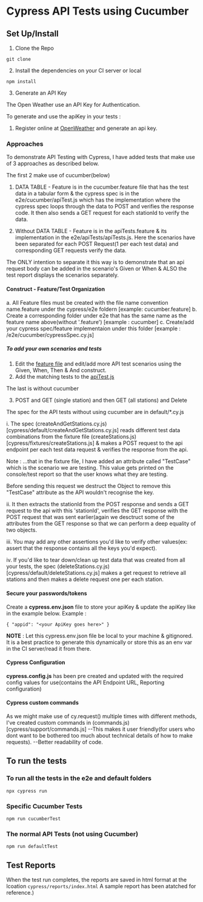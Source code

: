 # Cypress API Tests using Cucumber

## Set Up/Install

1. Clone the Repo

```
git clone
```

2. Install the dependencies on your CI server or local

```
npm install
```

3. Generate an API Key

The Open Weather use an API Key for Authentication.

To generate and use the apiKey in your tests :

1. Register online at [OpenWeather](https://home.openweathermap.org/api_keys) and generate an api key.

### Approaches

To demonstrate API Testing with Cypress, I have added tests that make use of 3 approaches as described below.

The first 2 make use of cucumber(below)

1. DATA TABLE - Feature is in the cucumber.feature file that has the test data in a tabular form & the cypress spec is in the e2e/cucumber/apiTest.js which has the implementation where the cypress spec loops through the data to POST and verifies the response code. It then also sends a GET request for each stationId to verify the data.

2. Without DATA TABLE - Feature is in the apiTests.feature & its implementation in the e2e/apiTests/apiTests.js. Here the scenarios have been separated for each POST Request(1 per each test data) and corresponding GET requests verify the data.

The ONLY intention to separate it this way is to demonstrate that an api request body can be added in the scenario's Given or When & ALSO the test report displays the scenarios separately.

#### Construct - Feature/Test Organization

a. All Feature files must be created with the file name convention name.feature under the cypress/e2e foldern [example: cucumber.feature]
b. Create a corresponding folder under e2e that has the same name as the feature name above(without '.feature') [example : cucumber]
c. Create/add your cypress spec/feature implementaion under this folder [example : /e2e/cucumber/cypressSpec.cy.js]

##### To add your own scenarios and tests

1. Edit the [feature file](cypress/e2e/stations.feature) and edit/add more API test scenarios using the Given, When, Then & And construct.
2. Add the matching tests to the [apiTest.js](cypress/e2e/stations/apiTest.js)

The last is without cucumber

3. POST and GET (single station) and then GET (all stations) and Delete

The spec for the API tests without using cucumber are in default/\*.cy.js

i. The spec (createAndGetStations.cy.js)[cypress/default/createAndGetStations.cy.js] reads different test data combinations from the fixture file (createStations.js)[cypress/fixtures/createStations.js] & makes a POST request to the api endpoint per each test data request & verifies the response from the api.

Note : ...that in the fixture file, I have added an attribute called "TestCase" which is the scenario we are testing. This value gets printed on the console/test report so that the user knows what they are testing.

Before sending this request we destruct the Object to remove this "TestCase" attribute as the API wouldn't recognise the key.

ii. It then extracts the stationId from the POST response and sends a GET request to the api with this 'stationId', verifies the GET response with the POST request that was sent earlier(again we desctruct some of the attributes from the GET response so that we can perform a deep equality of two objects.

iii. You may add any other assertions you'd like to verify other values(ex: assert that the response contains all the keys you'd expect).

iv. If you'd like to tear down/clean up test data that was created from all your tests, the spec (deleteStations.cy.js)[cypress/default/deleteStations.cy.js] makes a get request to retrieve all stations and then makes a delete request one per each station.

#### Secure your passwords/tokens

Create a <b>cypress.env.json</b> file to store your apiKey & update the apiKey like in the example below.
Example :

```
{ "appid": "<your ApiKey goes here>" }
```

<b>NOTE</b> : Let this cypress.env.json file be local to your machine & gitignored. It is a best practice to generate this dynamically or store this as an env var in the CI server/read it from there.

#### Cypress Configuration

<b>cypress.config.js</b> has been pre created and updated with the required config values for use(contains the API Endpoint URL, Reporting configuration)

#### Cypress custom commands

As we might make use of cy.request() multiple times with different methods, I've created custom commands in (commands.js)[cypress/support/commands.js]
--This makes it user friendly(for users who dont want to be bothered too much about technical details of how to make requests).
--Better readability of code.

## To run the tests

### To run all the tests in the e2e and default folders

```
npx cypress run
```

### Specific Cucumber Tests

```
npm run cucumberTest
```

### The normal API Tests (not using Cucumber)

```
npm run defaultTest
```

## Test Reports

When the test run completes, the reports are saved in html format at the lcoation `cypress/reports/index.html`
A sample report has been atatched for reference.)

